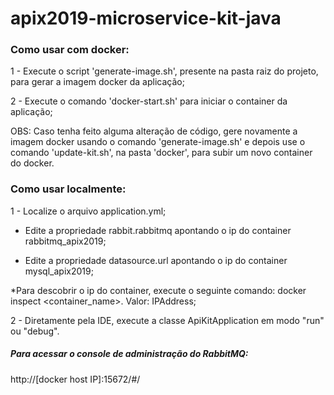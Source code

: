 # apix2019-microservice-kit-java

### Como usar com docker:

1 - Execute o script 'generate-image.sh', presente na pasta raiz do projeto, para gerar a imagem docker da aplicação;

2 - Execute o comando 'docker-start.sh' para iniciar o container da aplicação;

OBS: Caso tenha feito alguma alteração de código, gere novamente a imagem docker usando o comando 'generate-image.sh' e depois use o comando 'update-kit.sh', na pasta 'docker', para subir um novo container do docker. 

### Como usar localmente:

1 - Localize o arquivo application.yml;

  - Edite a propriedade rabbit.rabbitmq apontando o ip do container rabbitmq_apix2019;

  - Edite a propriedade datasource.url apontando o ip do container mysql_apix2019;

*Para descobrir o ip do container, execute o seguinte comando: docker inspect <container_name>. Valor: IPAddress;
  
2 - Diretamente pela IDE, execute a classe ApiKitApplication em modo "run" ou "debug".

##### Para acessar o console de administração do RabbitMQ:
http://[docker host IP]:15672/#/


